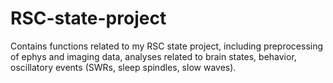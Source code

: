 # RSC-state-project

Contains functions related to my RSC state project, including preprocessing of ephys and imaging data, analyses related to brain states, behavior, oscillatory events (SWRs, sleep spindles, slow waves).

